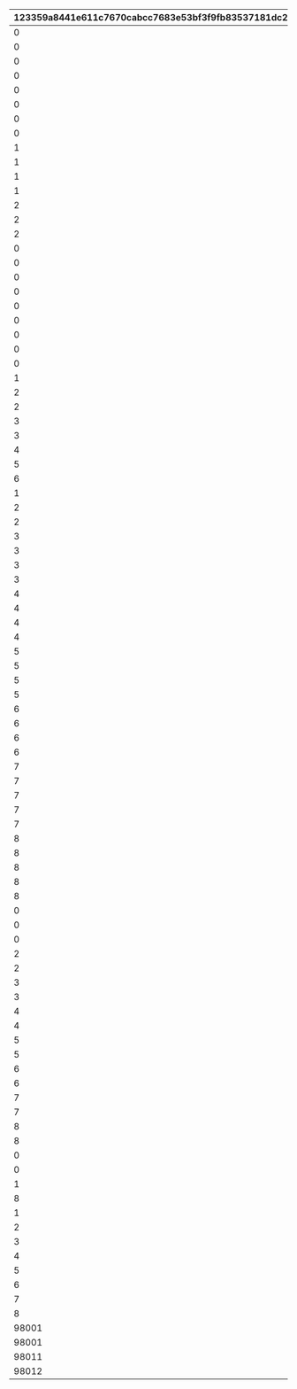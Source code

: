 |123359a8441e611c7670cabcc7683e53bf3f9fb83537181dc2ea5371ed81fea1|79bf658619c4904a61c2ea6d46de0358b427f770da328fc41a695d1efd260f56|7825522b40dd61fd9e86a58c2654cb89648bbf0b34f204dceaca4a1f69200f98|e575541c963b061e98c38485042bb136131288da69245e54c57021757c9211ba|6a312e6e184e7e28242b0f299c1c7503f260b0758b1e21f1147d02edeb5a8864|
| --- | --- | --- | --- | --- |
|0|1001|1|1|0|
|0|1002|1|2|0|
|0|1003|1|3|0|
|0|1004|1|4|0|
|0|2001|2|1|0|
|0|2002|2|2|0|
|0|2003|2|3|0|
|0|2004|2|4|0|
|1|2101|2|1|0|
|1|2102|2|2|0|
|1|2103|2|3|0|
|1|2104|2|4|0|
|2|2111|2|11|10001|
|2|2112|2|12|10001|
|2|2113|2|13|10001|
|0|3001|3|1|0|
|0|3002|3|2|0|
|0|3003|3|3|0|
|0|3004|3|4|0|
|0|4001|4|1|0|
|0|4002|4|2|0|
|0|4003|4|3|0|
|0|4004|4|4|0|
|0|4005|4|100|0|
|1|5010|5|10101|0|
|2|5020|5|10201|1|
|2|5021|5|10202|2|
|3|5030|5|10301|0|
|3|5031|5|10301|1|
|4|5040|5|10302|0|
|5|5050|5|10303|0|
|6|5060|5|10304|0|
|1|6001|6|90001|0|
|2|6002|6|90001|0|
|2|6003|6|90001|1|
|3|6006|6|90001|0|
|3|6007|6|91101|1|
|3|6008|6|91201|2|
|3|6009|6|91301|3|
|4|6010|6|90001|0|
|4|6011|6|91101|1|
|4|6012|6|91201|2|
|4|6013|6|91301|3|
|5|6014|6|90001|0|
|5|6015|6|91101|1|
|5|6016|6|91201|2|
|5|6017|6|91301|3|
|6|6018|6|90001|0|
|6|6019|6|91101|1|
|6|6020|6|91201|2|
|6|6021|6|91301|3|
|7|6022|6|92001|0|
|7|6023|6|92101|1|
|7|6024|6|92201|2|
|7|6025|6|92301|3|
|7|6026|6|92401|4|
|8|6027|6|92001|0|
|8|6028|6|92101|1|
|8|6029|6|92201|2|
|8|6030|6|92301|3|
|8|6031|6|92401|4|
|0|7000|7|90002|0|
|0|7001|7|90002|1|
|0|7002|7|90003|2|
|2|7003|7|90002|1|
|2|7004|7|90003|2|
|3|7005|7|91102|1|
|3|7006|7|91103|2|
|4|7007|7|91102|1|
|4|7008|7|91103|2|
|5|7009|7|91102|1|
|5|7010|7|91103|2|
|6|7011|7|91102|1|
|6|7012|7|91103|2|
|7|7013|7|92102|1|
|7|7014|7|92103|2|
|8|7015|7|92102|1|
|8|7016|7|92103|2|
|0|9001|9|20101|0|
|0|10001|10|20201|0|
|1|10002|10|20202|0|
|8|10180|101|10501|0|
|1|100001|100|1|0|
|2|100002|100|1|0|
|3|100003|100|2|0|
|4|100004|100|2|0|
|5|100005|100|2|0|
|6|100006|100|2|0|
|7|100007|100|3|0|
|8|100008|100|3|0|
|98001|980001|101|10301|0|
|98001|980002|101|10402|2|
|98011|980011|101|10401|1|
|98012|980012|101|10402|2|